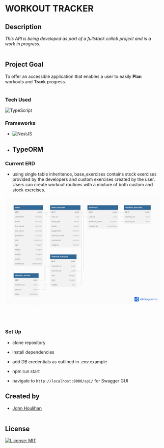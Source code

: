 # **WORKOUT TRACKER** 

## **Description** 
_This API is being developed as part of a fullstack collab project and is a work in progress._<br/><br/>

## **Project Goal**
To offer an accessible application that enables a user to easily **Plan** workouts and **Track** progress.<br/><br/>

### **Tech Used**
![TypeScript](https://img.shields.io/badge/typescript-%23007ACC.svg?style=for-the-badge&logo=typescript&logoColor=white)
  
  ### Frameworks
   * ![NestJS](https://img.shields.io/badge/nestjs-%23E0234E.svg?style=for-the-badge&logo=nestjs&logoColor=white)
   * ## TypeORM

### **Current ERD**

- using single table inheritence, base_exercises contains stock exercises provided by the developers and custom exercises created by the user. Users can create workout routines with a mixture of both custom and stock exercises. 

![alt text](erd_v2.png "erd")<br/><br><br/><br/>

### Set Up

- clone repository
- install dependencies
- add DB credentials as outlined in .env.example
- npm run start

- navigate to `http://localhost:8000/api/` for Swagger GUI


## Created by

- [John Houlihan](https://github.com/jphoulihan "Visit John's GitHub")<br/><br/>

## License

[![License: MIT](https://img.shields.io/badge/License-MIT-yellow.svg)](https://opensource.org/licenses/MIT)


